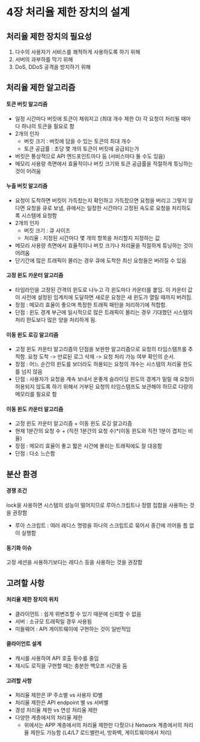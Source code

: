 # 4장 처리율 제한 장치의 설계
## 처리율 제한 장치의 필요성
1. 다수의 사용자가 서비스를 쾌적하게 사용하도록 하기 위해
2. 서버의 과부하를 막기 위해
3. DoS, DDoS 공격을 방지하기 위해

## 처리율 제한 알고리즘
#### 토큰 버킷 알고리즘
- 일정 시간마다 버킷에 토큰이 채워지고 (최대 개수 제한 O) 각 요청이 처리될 때마다 하나의 토큰을 필요로 함
- 2개의 인자
	- 버킷 크기 : 버킷에 담을 수 있는 토큰의 최대 개수
	- 토큰 공급률 : 초당 몇 개의 토큰이 버킷에 공급되는가
- 버킷은 통상적으로 API 엔드포인트마다 둠 (서비스마다 둘 수도 있음)
- 메모리 사용량 측면에서 효율적이나 버킷 크기와 토큰 공급률을 적절하게 튜닝하는 것이 어려움
#### 누출 버킷 알고리즘
- 요청이 도착하면 버킷이 가득찼는지 확인하고 가득찼으면 요청을 버리고 그렇지 않다면 요청을 큐로 보냄, 큐에서는 일정한 시간마다 고정된 속도로 요청을 처리하도록 시스템에 요청함
- 2개의 인자
	- 버킷 크기 : 큐 사이즈
	- 처리율 : 지정된 시간마다 몇 개의 항목을 처리할지 지정하는 값
- 메모리 사용량 측면에서 효율적이나 버킷 크기나 처리율을 적절하게 튜닝하는 것이 어려움
- 단기간에 많은 트래픽이 몰리는 경우 큐에 도착한 최신 요청들은 버려질 수 있음
#### 고정 윈도 카운터 알고리즘
- 타임라인을 고정된 간격의 윈도로 나누고 각 윈도마다 카운터를 붙임. 이 카운터 값이 사전에 설정된 임계치에 도달하면 새로운 요청은 새 윈도가 열릴 때까지 버려짐.
- 장점 : 메모리 효율이 좋으며 특정한 트래픽 패턴을 처리하기에 적합함.
- 단점 : 윈도 경계 부근에 일시적으로 많은 트래픽이 몰리는 경우 기대했던 시스템의 처리 한도보다 많은 양을 처리하게 됨.
#### 이동 윈도 로깅 알고리즘
- 고정 윈도 카운터 알고리즘의 단점을 보완한 알고리즘으로 요청의 타임스탬프를 추적함. 요청 도착 -> 만료된 로그 삭제 -> 요청 처리 가능 여부 확인의 순서.
- 장점 : 어느 순간의 윈도를 보더라도 허용되는 요청의 개수는 시스템의 처리율 한도를 넘지 않음
- 단점 : 사용자가 요청을 계속 보내서 운좋게 슬라이딩 윈도의 경계가 밀릴 때 요청이 허용되지 않도록 하기 위해서 거부된 요청의 타임스탬프도 보관해야 하므로 다량의 메모리를 필요로 함
#### 이동 윈도 카운터 알고리즘
- 고정 윈도 카운터 알고리즘 + 이동 윈도 로깅 알고리즘
- 현재 1분간의 요청 수 + (직전 1분간의 요청 수)*(이동 윈도와 직전 1분이 겹치는 비율)
- 장점 : 메모리 효율이 좋고 짧은 시간에 몰리는 트래픽에도 잘 대응함
- 단점 : 다소 느슨함

## 분산 환경
#### 경쟁 조건
lock을 사용하면 시스템의 성능이 떨어지므로 루아스크립트나 정렬 집합을 사용하는 것을 권장함
- 루아 스크립트 : 여러 레디스 명령을 하나의 스크립트로 묶어서 중간에 끼어들 틈 없이 실행함
#### 동기화 이슈
고정 세션을 사용하기보다는 레디스 등을 사용하는 것을 권장함

## 고려할 사항
#### 처리율 제한 장치의 위치
- 클라이언트 : 쉽게 위변조할 수 있기 때문에 신뢰할 수 없음
- 서버 : 소규모 트래픽일 경우 사용됨
- 미들웨어 : API 게이트웨이에 구현하는 것이 일반적임
#### 클라이언트 설계
- 캐시를 사용하여 API 호출 횟수를 줄임
- 재시도 로직을 구현할 때는 충분한 백오프 시간을 둠
#### 고려할 사항
- 처리율 제한은 IP 주소별 vs 사용자 ID별
- 처리율 제한은 API endpoint 별 vs 서버별
- 경성 처리율 제한 vs 연성 처리율 제한
- 다양한 계층에서의 처리율 제한
	- 위에서는 APP 계층에서의 처리율 제한만 다뤘으나 Network 계층에서의 처리율 제한도 가능함 (L4/L7 로드밸런서, 방화벽, 게이트웨이에서 처리)

